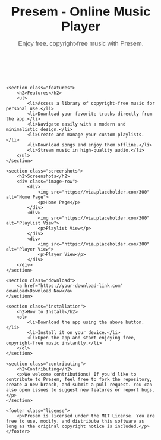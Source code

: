 <!DOCTYPE html>
<html lang="en">
<head>
    <meta charset="UTF-8">
    <title>Presem - Online Music Player</title>
    <style>
        /* Container for the README content */
        .container {
            width: 80%;
            margin: 0 auto;
            font-family: Arial, sans-serif;
        }
        /* Header section */
        header {
            text-align: center;
            padding: 2em 0;
        }
        header h1 {
            font-size: 2.5em;
            margin: 0;
        }
        header p {
            font-size: 1.2em;
            color: #555;
        }
        /* Features section */
        .features {
            margin: 2em 0;
        }
        .features h2 {
            font-size: 2em;
            margin-bottom: 0.5em;
        }
        .features ul {
            list-style-type: none;
            padding: 0;
        }
        .features ul li {
            padding: 0.5em 0;
            font-size: 1.1em;
        }
        /* Screenshots section */
        .screenshots {
            margin: 2em 0;
        }
        .screenshots h2 {
            font-size: 2em;
            margin-bottom: 0.5em;
        }
        .screenshots .image-row {
            display: flex;
            justify-content: space-around;
            flex-wrap: wrap;
        }
        .screenshots .image-row div {
            margin: 1em;
            text-align: center;
        }
        .screenshots .image-row img {
            max-width: 100%;
            height: auto;
            border: 1px solid #ccc;
            border-radius: 5px;
        }
        /* Download section */
        .download {
            text-align: center;
            margin: 2em 0;
        }
        .download a {
            display: inline-block;
            padding: 1em 2em;
            font-size: 1.5em;
            color: #fff;
            background-color: #4CAF50;
            text-decoration: none;
            border-radius: 5px;
            transition: background-color 0.3s ease;
        }
        .download a:hover {
            background-color: #45a049;
        }
        /* Installation section */
        .installation {
            margin: 2em 0;
        }
        .installation h2 {
            font-size: 2em;
            margin-bottom: 0.5em;
        }
        .installation ol {
            padding-left: 1.5em;
        }
        .installation ol li {
            padding: 0.5em 0;
            font-size: 1.1em;
        }
        /* Contributing section */
        .contributing {
            margin: 2em 0;
        }
        .contributing h2 {
            font-size: 2em;
            margin-bottom: 0.5em;
        }
        .contributing p {
            font-size: 1.1em;
        }
        /* License section */
        .license {
            margin: 2em 0;
            text-align: center;
            font-size: 1em;
            color: #777;
        }
    </style>
</head>
<body>

<div class="container">
    <header>
        <h1>Presem - Online Music Player</h1>
        <p>Enjoy free, copyright-free music with Presem.</p>
    </header>

    <section class="features">
        <h2>Features</h2>
        <ul>
            <li>Access a library of copyright-free music for personal use.</li>
            <li>Download your favorite tracks directly from the app.</li>
            <li>Navigate easily with a modern and minimalistic design.</li>
            <li>Create and manage your custom playlists.</li>
            <li>Download songs and enjoy them offline.</li>
            <li>Stream music in high-quality audio.</li>
        </ul>
    </section>

    <section class="screenshots">
        <h2>Screenshots</h2>
        <div class="image-row">
            <div>
                <img src="https://via.placeholder.com/300" alt="Home Page">
                <p>Home Page</p>
            </div>
            <div>
                <img src="https://via.placeholder.com/300" alt="Playlist View">
                <p>Playlist View</p>
            </div>
            <div>
                <img src="https://via.placeholder.com/300" alt="Player View">
                <p>Player View</p>
            </div>
        </div>
    </section>

    <section class="download">
        <a href="https://your-download-link.com" download>Download Now</a>
    </section>

    <section class="installation">
        <h2>How to Install</h2>
        <ol>
            <li>Download the app using the above button.</li>
            <li>Install it on your device.</li>
            <li>Open the app and start enjoying free, copyright-free music instantly.</li>
        </ol>
    </section>

    <section class="contributing">
        <h2>Contributing</h2>
        <p>We welcome contributions! If you'd like to contribute to Presem, feel free to fork the repository, create a new branch, and submit a pull request. You can also open issues to suggest new features or report bugs.</p>
    </section>

    <footer class="license">
        <p>Presem is licensed under the MIT License. You are free to use, modify, and distribute this software as long as the original copyright notice is included.</p>
    </footer>
</div>

</body>
</html>
